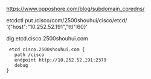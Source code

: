 https://www.opposhore.com/blog/subdomain_coredns/



etcdctl put  /cisco/com/2500shouhui/cisco/etcd/  '{"host":"10.252.52.191","ttl":60}'

dig etcd.cisco.2500shouhui.com


```
 etcd cisco.2500shouhui.com {
   path /cisco
   endpoint http://10.252.52.191:2379
   debug
}
```

